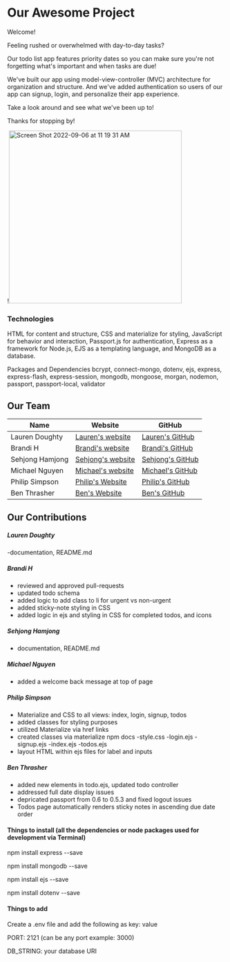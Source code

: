 # Our Awesome Project
Welcome!

Feeling rushed or overwhelmed with day-to-day tasks?

Our todo list app features priority dates so you can make sure you're not forgetting what's important and when tasks are due!

We've built our app using model-view-controller (MVC) architecture for organization and structure. And we've added authentication so users of our app can signup, login, and personalize their app experience.

Take a look around and see what we've been up to!

Thanks for stopping by!

!<img width="400" alt="Screen Shot 2022-09-06 at 11 19 31 AM" src="https://user-images.githubusercontent.com/102367926/188674591-f6048678-6084-455f-8017-ea5c734849de.png">


### Technologies
HTML for content and structure, CSS and materialize for styling, JavaScript for behavior and interaction, Passport.js for authentication, Express as a framework for Node.js, EJS as a templating language, and MongoDB as a database.

Packages and Dependencies
bcrypt, connect-mongo, dotenv, ejs, express, express-flash, express-session, mongodb, mongoose, morgan, nodemon, passport, passport-local, validator

## Our Team
|Name	| Website	| GitHub
|-----|----------|-------|
|Lauren Doughty|	[Lauren's website](https://laurendoughty.netlify.app/)|	[Lauren's GitHub](https://github.com/LaurenDoughty)|
|Brandi H |	[Brandi's website](https://alternategait.dev) |	[Brandi's GitHub](https://github.com/alternategait)|
|Sehjong Hamjong	| [Sehjong's website](https://sehjong.me/)	| [Sehjong's GitHub](https://github.com/sehjong)|
|Michael Nguyen |	[Michael's website](https://michaelnguyen.netlify.app/)	| [Michael's GitHub](https://github.com/MichaelNDev) |
|Philip Simpson |	[Philip's Website](https://www.phitdev.com/) |	[Philip's GitHub](https://github.com/phitdev) |
|Ben Thrasher |	[Ben's Website](https://benthrasher.dev/) |	[Ben's GitHub](https://github.com/binthroot) |

## Our Contributions
##### Lauren Doughty

-documentation, README.md

##### Brandi H

- reviewed and approved pull-requests
- updated todo schema
- added logic to add class to li for urgent vs non-urgent
- added sticky-note styling in CSS
- added logic in ejs and styling in CSS for completed todos, and icons

##### Sehjong Hamjong

- documentation, README.md

##### Michael Nguyen

- added a welcome back message at top of page

##### Philip Simpson

- Materialize and CSS to all views: index, login, signup, todos
- added classes for styling purposes
- utilized Materialize via href links
- created classes via materialize npm docs
  -style.css
  -login.ejs
  -signup.ejs
  -index.ejs
  -todos.ejs
- layout HTML within ejs files for label and inputs

##### Ben Thrasher

- added new elements in todo.ejs, updated todo controller
- addressed full date display issues
- depricated passport from 0.6 to 0.5.3 and fixed logout issues
- Todos page automatically renders sticky notes in ascending due date order


#### Things to install (all the dependencies or node packages used for development via Terminal)

npm install express --save

npm install mongodb --save

npm install ejs --save

npm install dotenv --save

#### Things to add

Create a .env file and add the following as key: value

PORT: 2121 (can be any port example: 3000)

DB_STRING: your database URI
